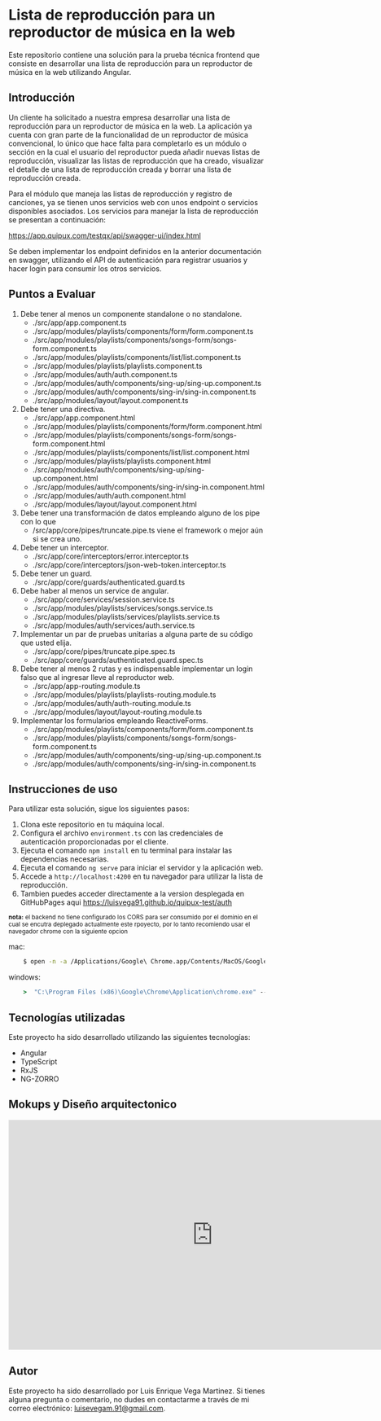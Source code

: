 # Lista de reproducción para un reproductor de música en la web

Este repositorio contiene una solución para la prueba técnica frontend que consiste en desarrollar una lista de reproducción para un reproductor de música en la web utilizando Angular.

## Introducción

Un cliente ha solicitado a nuestra empresa desarrollar una lista de reproducción para un reproductor de música en la web. La aplicación ya cuenta con gran parte de la funcionalidad de un reproductor de música convencional, lo único que hace falta para completarlo es un módulo o sección en la cual el usuario del reproductor pueda añadir nuevas listas de reproducción, visualizar las listas de reproducción que ha creado, visualizar el detalle de una lista de reproducción creada y borrar una lista de reproducción creada.

Para el módulo que maneja las listas de reproducción y registro de canciones, ya se tienen unos servicios web con unos endpoint o servicios disponibles asociados. Los servicios para manejar la lista de reproducción se presentan a continuación:

https://app.quipux.com/testqx/api/swagger-ui/index.html

Se deben implementar los endpoint definidos en la anterior documentación en swagger, utilizando el API de autenticación para registrar usuarios y hacer login para consumir los otros servicios.


## Puntos a Evaluar

1. Debe tener al menos un componente standalone o no standalone.
    - ./src/app/app.component.ts
    - ./src/app/modules/playlists/components/form/form.component.ts
    - ./src/app/modules/playlists/components/songs-form/songs-form.component.ts
    - ./src/app/modules/playlists/components/list/list.component.ts
    - ./src/app/modules/playlists/playlists.component.ts
    - ./src/app/modules/auth/auth.component.ts
    - ./src/app/modules/auth/components/sing-up/sing-up.component.ts
    - ./src/app/modules/auth/components/sing-in/sing-in.component.ts
    - ./src/app/modules/layout/layout.component.ts
2. Debe tener una directiva.
    - ./src/app/app.component.html
    - ./src/app/modules/playlists/components/form/form.component.html
    - ./src/app/modules/playlists/components/songs-form/songs-form.component.html
    - ./src/app/modules/playlists/components/list/list.component.html
    - ./src/app/modules/playlists/playlists.component.html
    - ./src/app/modules/auth/components/sing-up/sing-up.component.html
    - ./src/app/modules/auth/components/sing-in/sing-in.component.html
    - ./src/app/modules/auth/auth.component.html
    - ./src/app/modules/layout/layout.component.html
3. Debe tener una transformación de datos empleando alguno de los pipe con lo que
    - /src/app/core/pipes/truncate.pipe.ts
viene el framework o mejor aún si se crea uno.
4. Debe tener un interceptor.
    - ./src/app/core/interceptors/error.interceptor.ts
    - ./src/app/core/interceptors/json-web-token.interceptor.ts
5. Debe tener un guard.
    - ./src/app/core/guards/authenticated.guard.ts
6. Debe haber al menos un service de angular.
    - ./src/app/core/services/session.service.ts
    - ./src/app/modules/playlists/services/songs.service.ts
    - ./src/app/modules/playlists/services/playlists.service.ts
    - ./src/app/modules/auth/services/auth.service.ts
7. Implementar un par de pruebas unitarias a alguna parte de su código que usted elija.
    - ./src/app/core/pipes/truncate.pipe.spec.ts
    - ./src/app/core/guards/authenticated.guard.spec.ts
8. Debe tener al menos 2 rutas y es indispensable implementar un login falso que al ingresar lleve al reproductor web.
    - ./src/app/app-routing.module.ts
    - ./src/app/modules/playlists/playlists-routing.module.ts
    - ./src/app/modules/auth/auth-routing.module.ts
    - ./src/app/modules/layout/layout-routing.module.ts
9. Implementar los formularios empleando ReactiveForms.
    - ./src/app/modules/playlists/components/form/form.component.ts
    - ./src/app/modules/playlists/components/songs-form/songs-form.component.ts
    - ./src/app/modules/auth/components/sing-up/sing-up.component.ts
    - ./src/app/modules/auth/components/sing-in/sing-in.component.ts


## Instrucciones de uso

Para utilizar esta solución, sigue los siguientes pasos:

1. Clona este repositorio en tu máquina local.
2. Configura el archivo `environment.ts` con las credenciales de autenticación proporcionadas por el cliente.
3. Ejecuta el comando `npm install` en tu terminal para instalar las dependencias necesarias.
4. Ejecuta el comando `ng serve` para iniciar el servidor y la aplicación web.
5. Accede a `http://localhost:4200` en tu navegador para utilizar la lista de reproducción.
6. Tambien puedes acceder directamente a la version desplegada en GitHubPages aqui https://luisvega91.github.io/quipux-test/auth

<sub>__nota:__ el backend no tiene configurado los CORS para ser consumido por el dominio en el cual se encutra deplegado actualmente este rpoyecto, por lo tanto recomiendo usar el navegador chrome con la siguiente opcion 

mac:
```sh
    $ open -n -a /Applications/Google\ Chrome.app/Contents/MacOS/Google\ Chrome --args --user-data-dir="/tmp/chrome_dev_test" --disable-web-security

```

windows:
```cmd 
    >  "C:\Program Files (x86)\Google\Chrome\Application\chrome.exe" --disable-web-security --user-data-dir="c:/carpeta_temporal
```

</sub>

## Tecnologías utilizadas

Este proyecto ha sido desarrollado utilizando las siguientes tecnologías:

- Angular
- TypeScript
- RxJS
- NG-ZORRO

## Mokups y Diseño arquitectonico 

<iframe style="border: 1px solid rgba(0, 0, 0, 0.1);" width="800" height="450" src="https://www.figma.com/embed?embed_host=share&url=https%3A%2F%2Fwww.figma.com%2Ffile%2FVK75T3ncWpPG8zMWfbofUw%2FTest-Quipux%3Ftype%3Ddesign%26node-id%3D0%253A1%26mode%3Ddesign%26t%3DdGfRaH4CczJ7alzP-1" allowfullscreen></iframe>

## Autor

Este proyecto ha sido desarrollado por Luis Enrique Vega Martinez. Si tienes alguna pregunta o comentario, no dudes en contactarme a través de mi correo electrónico: luisevegam.91@gmail.com.
